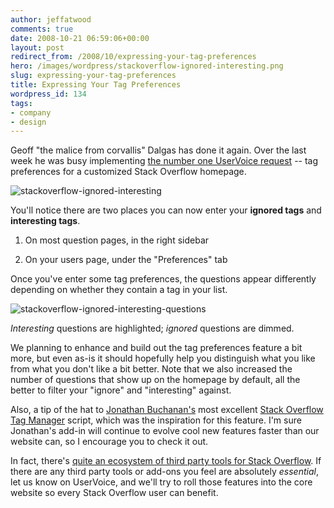 ```yaml
---
author: jeffatwood
comments: true
date: 2008-10-21 06:59:06+00:00
layout: post
redirect_from: /2008/10/expressing-your-tag-preferences
hero: /images/wordpress/stackoverflow-ignored-interesting.png
slug: expressing-your-tag-preferences
title: Expressing Your Tag Preferences
wordpress_id: 134
tags:
- company
- design
---
```



Geoff "the malice from corvallis" Dalgas has done it again. Over the last week he was busy implementing [the number one UserVoice request](http://stackoverflow.uservoice.com/pages/general/suggestions/17937) -- tag preferences for a customized Stack Overflow homepage.



![stackoverflow-ignored-interesting](/blog/images/wordpress/stackoverflow-ignored-interesting.png)



You'll notice there are two places you can now enter your **ignored tags** and **interesting tags**.







  1. On most question pages, in the right sidebar

  2. On your users page, under the "Preferences" tab




Once you've enter some tag preferences, the questions appear differently depending on whether they contain a tag in your list.



![stackoverflow-ignored-interesting-questions](/blog/images/wordpress/stackoverflow-ignored-interesting-questions.png)



_Interesting_ questions are highlighted; _ignored_ questions are dimmed.



We planning to enhance and build out the tag preferences feature a bit more, but even as-is it should hopefully help you distinguish what you like from what you don't like a bit better. Note that we also increased the number of questions that show up on the homepage by default, all the better to filter your "ignore" and "interesting" against.



Also, a tip of the hat to [Jonathan Buchanan's](http://insin.webfactional.com/) most excellent [Stack Overflow Tag Manager](http://userscripts.org/scripts/show/34366) script, which was the inspiration for this feature. I'm sure Jonathan's add-in will continue to evolve cool new features faster than our website can, so I encourage you to check it out.



In fact, there's [quite an ecosystem of third party tools for Stack Overflow](http://stackapps.com). If there are any third party tools or add-ons you feel are absolutely _essential_, let us know on UserVoice, and we'll try to roll those features into the core website so every Stack Overflow user can benefit.

